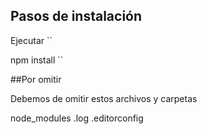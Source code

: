 

## Pasos de instalación 
Ejecutar
``


npm install 
``

##Por  omitir 

Debemos de omitir estos archivos y carpetas

node_modules
.log
.editorconfig
